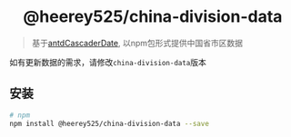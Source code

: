 <h1 align="center">
  @heerey525/china-division-data
</h1>

> 基于[antdCascaderDate](https://github.com/heerey525/antdCascaderDate), 以npm包形式提供中国省市区数据

如有更新数据的需求，请修改`china-division-data`版本


## 安装

```sh
# npm
npm install @heerey525/china-division-data --save
```
